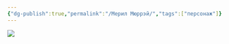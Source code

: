 ```yaml
---
{"dg-publish":true,"permalink":"/Мерил Мюррэй/","tags":["персонаж"]}
---
```



![](https://foundry.owlbeardm.com/dresden/editor.webp)